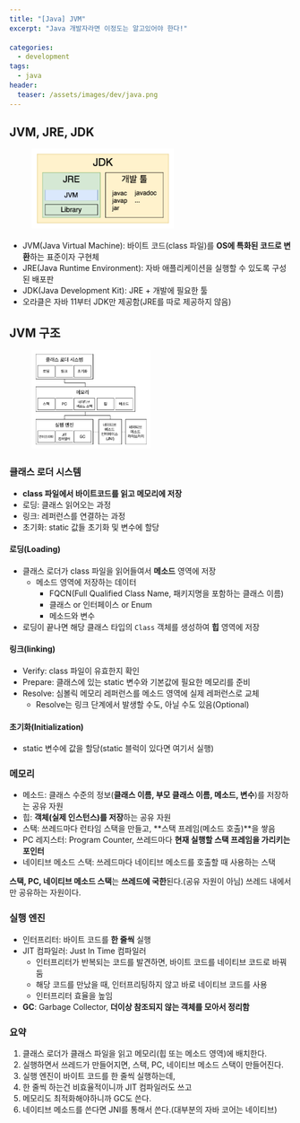 ```yaml
---
title: "[Java] JVM"
excerpt: "Java 개발자라면 이정도는 알고있어야 한다!"

categories:
  - development
tags:
  - java
header:
  teaser: /assets/images/dev/java.png
---
```


## JVM, JRE, JDK

<figure style="justify-content:center;flex:1;margin-top:1em;margin-bottom:1em;">
  <img src="/assets/images/dev/jdk-jre-jvm.png" alt="jdk-jre-jvm" style="margin-bottom:.25em;border-radius:0;width:60%;">
</figure>

- JVM(Java Virtual Machine): 바이트 코드(class 파일)를 **OS에 특화된 코드로 변환**하는 표준이자 구현체
- JRE(Java Runtime Environment): 자바 애플리케이션을 실행할 수 있도록 구성된 배포판
- JDK(Java Development Kit): JRE + 개발에 필요한 툴
- 오라클은 자바 11부터 JDK만 제공함(JRE를 따로 제공하지 않음)

## JVM 구조

<figure style="justify-content:center;flex:1;margin-top:1em;margin-bottom:1em;">
  <img src="/assets/images/dev/jvm-architecture.png" alt="jdk-jre-jvm" style="margin-bottom:.25em;border-radius:0;width:50%;">
</figure>

### 클래스 로더 시스템

- **class 파일에서 바이트코드를 읽고 메모리에 저장**
- 로딩: 클래스 읽어오는 과정
- 링크: 레퍼런스를 연결하는 과정
- 초기화: static 값들 초기화 및 변수에 할당

#### 로딩(Loading)

- 클래스 로더가 class 파일을 읽어들여서 **메소드** 영역에 저장
  - 메소드 영역에 저장하는 데이터
    - FQCN(Full Qualified Class Name, 패키지명을 포함하는 클래스 이름)
    - 클래스 or 인터페이스 or Enum
    - 메소드와 변수
- 로딩이 끝나면 해당 클래스 타입의 `Class` 객체를 생성하여 **힙** 영역에 저장

#### 링크(linking)

- Verify: class 파일이 유효한지 확인
- Prepare: 클래스에 있는 static 변수와 기본값에 필요한 메모리를 준비
- Resolve: 심볼릭 메모리 레퍼런스를 메소드 영역에 실제 레퍼런스로 교체
  - Resolve는 링크 단계에서 발생할 수도, 아닐 수도 있음(Optional)

#### 초기화(Initialization)

- static 변수에 값을 할당(static 블럭이 있다면 여기서 실행)

### 메모리

- 메소드: 클래스 수준의 정보(**클래스 이름, 부모 클래스 이름, 메소드, 변수**)를 저장하는 공유 자원
- 힙: **객체(실제 인스턴스)를 저장**하는 공유 자원
- 스택: 쓰레드마다 런타임 스택을 만들고, **스택 프레임(메소드 호출)**을 쌓음
- PC 레지스터: Program Counter, 쓰레드마다 **현재 실행할 스택 프레임을 가리키는 포인터**
- 네이티브 메소드 스택: 쓰레드마다 네이티브 메소드를 호출할 때 사용하는 스택

**스택, PC, 네이티브 메소드 스택**는 **쓰레드에 국한**된다.(공유 자원이 아님) 쓰레드 내에서만 공유하는 자원이다.

### 실행 엔진

- 인터프리터: 바이트 코드를 **한 줄씩** 실행
- JIT 컴파일러: Just In Time 컴파일러
  - 인터프리터가 반복되는 코드를 발견하면, 바이트 코드를 네이티브 코드로 바꿔둠
  - 해당 코드를 만났을 때, 인터프리팅하지 않고 바로 네이티브 코드를 사용
  - 인터프리터 효율을 높임
- **GC**: Garbage Collector, **더이상 참조되지 않는 객체를 모아서 정리함**

### 요약

1. 클래스 로더가 클래스 파일을 읽고 메모리(힙 또는 메소드 영역)에 배치한다.
2. 실행하면서 쓰레드가 만들어지면, 스택, PC, 네이티브 메소드 스택이 만들어진다.
3. 실행 엔진이 바이트 코드를 한 줄씩 실행하는데,
4. 한 줄씩 하는건 비효율적이니까 JIT 컴파일러도 쓰고
5. 메모리도 최적화해야하니까 GC도 쓴다.
6. 네이티브 메소드를 쓴다면 JNI를 통해서 쓴다.(대부분의 자바 코어는 네이티브)
